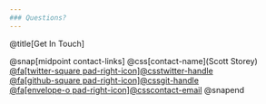 ```yaml
---
### Questions?
---
```

@title[Get In Touch]

@snap[midpoint contact-links]
@css[contact-name](Scott Storey)<br>
<a href="https://twitter.com/scottstorey">
@fa[twitter-square pad-right-icon]@css[twitter-handle](@scottstorey)
</a><br>
<a href="https://github.com/gitpitch/sjstore2">
@fa[github-square pad-right-icon]@css[git-handle](sjstore2)
</a><br>
<a href="mailto: me@scottstorey.co.uk">
@fa[envelope-o pad-right-icon]@css[contact-email](me@scottstorey.co.uk)
</a>
@snapend
